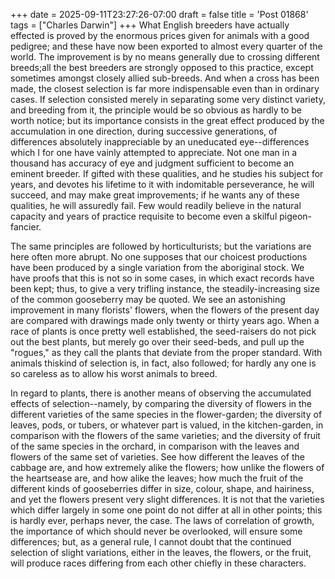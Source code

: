 +++
date = 2025-09-11T23:27:26-07:00
draft = false
title = 'Post 01868'
tags = ["Charles Darwin"]
+++
What English breeders have actually effected is proved by the enormous prices given for animals with a good pedigree; and these have now been exported to almost every quarter of the world. The improvement is by no means generally due to crossing different breeds;all the best breeders are strongly opposed to this practice, except sometimes amongst closely allied sub-breeds. And when a cross has been made, the closest selection is far more indispensable even than in ordinary cases. If selection consisted merely in separating some very distinct variety, and breeding from it, the principle would be so obvious as hardly to be worth notice; but its importance consists in the great effect produced by the accumulation in one direction, during successive generations, of differences absolutely inappreciable by an uneducated eye--differences which I for one have vainly attempted to appreciate. Not one man in a thousand has accuracy of eye and judgment sufficient to become an eminent breeder. If gifted with these qualities, and he studies his subject for years, and devotes his lifetime to it with indomitable perseverance, he will succeed, and may make great improvements; if he wants any of these qualities, he will assuredly fail. Few would readily believe in the natural capacity and years of practice requisite to become even a skilful pigeon-fancier.

The same principles are followed by horticulturists; but the variations are here often more abrupt. No one supposes that our choicest productions have been produced by a single variation from the aboriginal stock. We have proofs that this is not so in some cases, in which exact records have been kept; thus, to give a very trifling instance, the steadily-increasing size of the common gooseberry may be quoted. We see an astonishing improvement in many florists' flowers, when the flowers of the present day are compared with drawings made only twenty or thirty years ago. When a race of plants is once pretty well established, the seed-raisers do not pick out the best plants, but merely go over their seed-beds, and pull up the "rogues," as they call the plants that deviate from the proper standard. With animals thiskind of selection is, in fact, also followed; for hardly any one is so careless as to allow his worst animals to breed.

In regard to plants, there is another means of observing the accumulated effects of selection--namely, by comparing the diversity of flowers in the different varieties of the same species in the flower-garden; the diversity of leaves, pods, or tubers, or whatever part is valued, in the kitchen-garden, in comparison with the flowers of the same varieties; and the diversity of fruit of the same species in the orchard, in comparison with the leaves and flowers of the same set of varieties. See how different the leaves of the cabbage are, and how extremely alike the flowers; how unlike the flowers of the heartsease are, and how alike the leaves; how much the fruit of the different kinds of gooseberries differ in size, colour, shape, and hairiness, and yet the flowers present very slight differences. It is not that the varieties which differ largely in some one point do not differ at all in other points; this is hardly ever, perhaps never, the case. The laws of correlation of growth, the importance of which should never be overlooked, will ensure some differences; but, as a general rule, I cannot doubt that the continued selection of slight variations, either in the leaves, the flowers, or the fruit, will produce races differing from each other chiefly in these characters.
